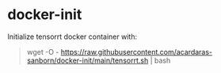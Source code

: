 # docker-init

Initialize tensorrt docker container with:
> wget -O - https://raw.githubusercontent.com/acardaras-sanborn/docker-init/main/tensorrt.sh | bash
